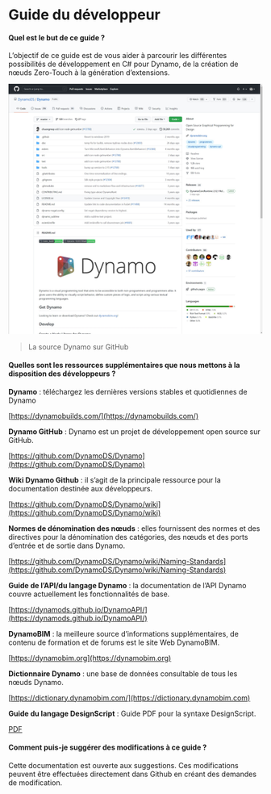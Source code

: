 # Guide du développeur

#### Quel est le but de ce guide ? <a href="#what-is-the-purpose-of-this-guide" id="what-is-the-purpose-of-this-guide"></a>

L’objectif de ce guide est de vous aider à parcourir les différentes possibilités de développement en C# pour Dynamo, de la création de nœuds Zero-Touch à la génération d’extensions.

![La source de Dynamo sur Github](../1-introduction/images/dynamogithub.jpg)

> La source Dynamo sur GitHub

#### Quelles sont les ressources supplémentaires que nous mettons à la disposition des développeurs ? <a href="#what-additional-online-resources-do-we-provide" id="what-additional-online-resources-do-we-provide"></a>

**Dynamo** : téléchargez les dernières versions stables et quotidiennes de Dynamo

[https://dynamobuilds.com/](https://dynamobuilds.com/)

**Dynamo GitHub** : Dynamo est un projet de développement open source sur GitHub.

[https://github.com/DynamoDS/Dynamo](https://github.com/DynamoDS/Dynamo)

**Wiki Dynamo Github** : il s’agit de la principale ressource pour la documentation destinée aux développeurs.

[https://github.com/DynamoDS/Dynamo/wiki](https://github.com/DynamoDS/Dynamo/wiki)

**Normes de dénomination des nœuds** : elles fournissent des normes et des directives pour la dénomination des catégories, des nœuds et des ports d’entrée et de sortie dans Dynamo.

[https://github.com/DynamoDS/Dynamo/wiki/Naming-Standards](https://github.com/DynamoDS/Dynamo/wiki/Naming-Standards)

**Guide de l’API/du langage Dynamo** : la documentation de l’API Dynamo couvre actuellement les fonctionnalités de base.

[https://dynamods.github.io/DynamoAPI/](https://dynamods.github.io/DynamoAPI/)

**DynamoBIM** : la meilleure source d’informations supplémentaires, de contenu de formation et de forums est le site Web DynamoBIM.

[https://dynamobim.org](https://dynamobim.org)

**Dictionnaire Dynamo** : une base de données consultable de tous les nœuds Dynamo.

[https://dictionary.dynamobim.com/](https://dictionary.dynamobim.com)

**Guide du langage DesignScript** : Guide PDF pour la syntaxe DesignScript.

[PDF](https://dynamobim.org/wp-content/uploads/forum-assets/colin-mccroneautodesk-com/07/10/Dynamo\_language\_guide\_version\_1.pdf)

#### Comment puis-je suggérer des modifications à ce guide ? <a href="#how-can-i-suggest-changes-to-this-guide" id="how-can-i-suggest-changes-to-this-guide"></a>

Cette documentation est ouverte aux suggestions. Ces modifications peuvent être effectuées directement dans Github en créant des demandes de modification.
